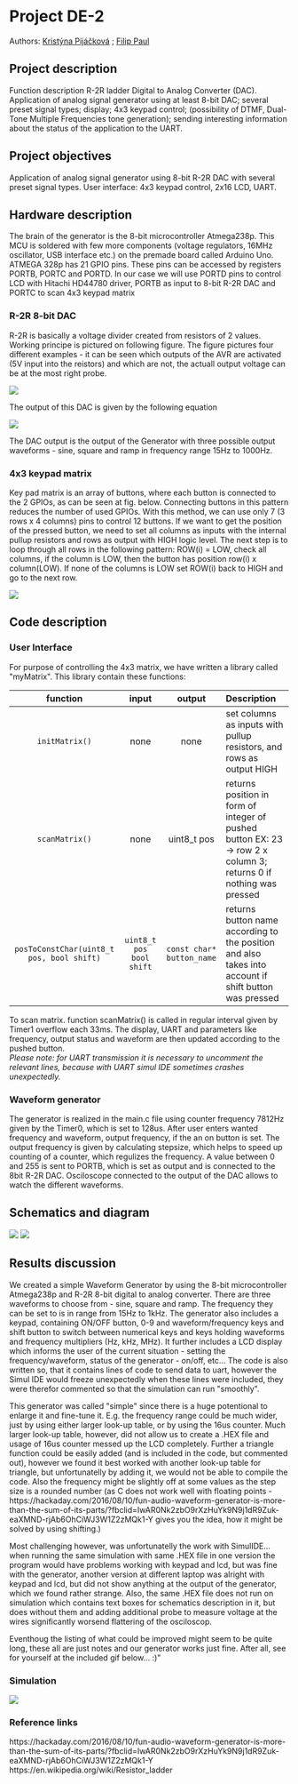 <h1> Project DE-2 </h1>

Authors:  [Kristýna Pijáčková](https://github.com/KristynaPijackova/Digital-electronics-2/tree/master/Labs/Project) ; [Filip Paul](https://github.com/FilipPaul/Digital-Electronics-2/tree/master/labs/project)

<h2> Project description </h2>
<p>Function description R-2R ladder Digital to Analog Converter (DAC). Application of analog signal generator using at least 8-bit DAC; several preset signal types; display; 4x3 keypad control; (possibility of DTMF, Dual-Tone Multiple Frequencies tone generation); sending interesting information about the status of the application to the UART.</p>

<h2> Project objectives </h2>
<p>Application of analog signal generator using 8-bit R-2R DAC with several preset signal types. User interface: 4x3 keypad control, 2x16 LCD, UART.</p>
<h2> Hardware description </h3>
<p>The brain of the generator is the 8-bit microcontroller Atmega238p. This MCU is soldered with few more components (voltage regulators, 16MHz oscillator, USB interface etc.) on the premade board called Arduino Uno. ATMEGA 328p has 21 GPIO pins. These pins can be accessed by registers PORTB, PORTC and PORTD. In our case we will use PORTD pins to control LCD with Hitachi HD44780 driver, PORTB as input to 8-bit R-2R DAC and PORTC to scan 4x3 keypad matrix </p>
<h3>R-2R 8-bit DAC</h3>
<p>R-2R is basically a voltage divider created from resistors of 2 values. Working principe is pictured on following figure. The figure pictures four different examples - it can be seen which outputs of the AVR are activated (5V input into the reistors) and which are not, the actuall output voltage can be at the most right probe.</p>
<img src = "https://github.com/KristynaPijackova/Digital-electronics-2/blob/master/Images/Example.png">
<p>The output of this DAC is given by the following equation</p>

<img src = "https://github.com/KristynaPijackova/Digital-electronics-2/blob/master/Images/CodeCogsEqn.gif">

<p>The DAC output is the output of the Generator with three possible output waveforms - sine, square and ramp in frequency range 15Hz to 1000Hz.</p>

<h3> 4x3 keypad matrix </h3>
<p>Key pad matrix is an array of buttons, where each button is connected to the 2 GPIOs, as can be seen at fig. below. Connecting buttons in this pattern reduces the number of used GPIOs. With this method, we can use only 7 (3 rows x 4 columns) pins to control 12 buttons. If we want to get the position of the pressed button, we need to set all columns as inputs with the internal pullup resistors and rows as output with HIGH logic level. The next step is to loop through all rows in the following pattern: ROW(i) = LOW, check all columns, if the column is LOW, then the button has position row(i) x column(LOW). If none of the columns is LOW set ROW(i) back to HIGH and go to the next row.</p>

<img src = "https://github.com/KristynaPijackova/Digital-electronics-2/blob/master/Images/keypad.png">

<h2> Code description </h2>
<h3> User Interface </h3>
For purpose of controlling the 4x3 matrix, we have written a library called "myMatrix". This library contain these functions: 

| **function** | **input** | **output** |**Description**|
| :-: | :-: | :-: | :-- | 
| `initMatrix()`  | none | none | set columns as inputs with pullup resistors, and rows as output HIGH  |
| `scanMatrix()`   | none | uint8_t pos |returns position in form of integer of pushed button EX: 23 -> row 2 x column 3; returns 0 if nothing was pressed|
| `posToConstChar(uint8_t pos, bool shift)` |  `uint8_t pos` `bool shift` | `const char* button_name` |returns button name according to the position and also takes into account if shift button was pressed |

To scan matrix. function scanMatrix() is called in regular interval given by Timer1 overflow each 33ms. The display, UART and parameters like frequency, output status and waveform are then updated according to the pushed button. </br>
<i>Please note: for UART transmission it is necessary to uncomment the relevant lines, because with UART simul IDE sometimes crashes unexpectedly.</i>

<h3> Waveform generator </h3>

The generator is realized in the main.c file using counter frequency 7812Hz given by the Timer0, which is set to 128us. After user enters wanted frequency and waveform, output frequency, if the an on button is set. The output frequency is given by calculating stepsize, which helps to speed up counting of a counter, which regulizes the frequency. A value between 0 and 255 is sent to PORTB, which is set as output and is connected to the 8bit R-2R DAC. Osciloscope connected to the output of the DAC allows to watch the different waveforms.

<h2> Schematics and diagram </h2>

<img src = "https://github.com/FilipPaul/Digital-Electronics-2/blob/master/labs/project/pictures/simulace.PNG">
<img src = "https://github.com/KristynaPijackova/Digital-electronics-2/blob/master/Images/Diagramm_DE2.png">

<h2> Results discussion </h2>

<p>We created a simple Waveform Generator by using the 8-bit microcontroller Atmega238p and R-2R 8-bit digital to analog converter. There are three waveforms to choose from - sine, square and ramp. The frequency they can be set to is in range from 15Hz to 1kHz. The generator also includes a keypad, containing ON/OFF button, 0-9 and waveform/frequency keys and shift button to switch between numerical keys and keys holding waveforms and frequency multipliers (Hz, kHz, MHz). It further includes a LCD display which informs the user of the current situation - setting the frequency/waveform, status of the generator - on/off, etc... The code is also written so, that it contains lines of code to send data to uart, however the Simul IDE would freeze unexpectedly when these lines were included, they were therefor commented so that the simulation can run "smoothly".</p>

<p>This generator was called "simple" since there is a huge potentional to enlarge it and fine-tune it. E.g. the frequency range could be much wider, just by using either larger look-up table, or by using the 16us counter. Much larger look-up table, however, did not allow us to create a .HEX file and usage of 16us counter messed up the LCD completely. Further a triangle function could be easily added (and is included in the code, but commented out), however we found it best worked with another look-up table for triangle, but unfortunatelly by adding it, we would not be able to compile the code. Also the frequency might be slightly off at some values as the step size is a rounded number (as C does not work well with floating points - https://hackaday.com/2016/08/10/fun-audio-waveform-generator-is-more-than-the-sum-of-its-parts/?fbclid=IwAR0Nk2zbO9rXzHuYk9N9j1dR9Zuk-eaXMND-rjAb6OhCiWJ3W1Z2zMQk1-Y gives you the idea, how it might be solved by using shifting.)</p>

<p>Most challenging however, was unfortunatelly the work with SimulIDE... when running the same simulation with same .HEX file in one version the program would have problems working with keypad and lcd, but was fine with the generator, another version at different laptop was alright with keypad and lcd, but did not show anything at the output of the generator, which we found rather strange. Also, the same .HEX file does not run on simulation which contains text boxes for schematics description in it, but does without them and adding additional probe to measure voltage at the wires significantly worsend flattering of the osciloscop.</p>

<p>Eventhoug the listing of what could be improved might seem to be quite long, these all are just notes and our generator works just fine. After all, see for yourself at the included gif below... :)"
 

<h3> Simulation </h3>
 <img src = "https://github.com/FilipPaul/Digital-Electronics-2/blob/master/labs/project/pictures/finalGIF.gif">
 
 <h3> Reference links </h3>
  https://hackaday.com/2016/08/10/fun-audio-waveform-generator-is-more-than-the-sum-of-its-parts/?fbclid=IwAR0Nk2zbO9rXzHuYk9N9j1dR9Zuk-eaXMND-rjAb6OhCiWJ3W1Z2zMQk1-Y 
  https://en.wikipedia.org/wiki/Resistor_ladder
 
 
 